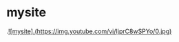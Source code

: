 # mysite
.[![mysite].(https://img.youtube.com/vi/IjprC8wSPYo/0.jpg)](https://www.youtube.com/watch?v=IjprC8wSPYo)

